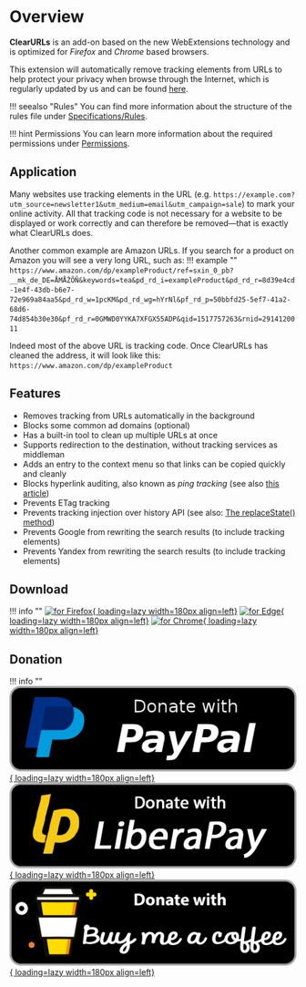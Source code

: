 # Overview

**ClearURLs** is an add-on based on the new WebExtensions technology and is optimized for *Firefox* and *Chrome* based browsers.

This extension will automatically remove tracking elements from URLs to help protect your privacy when browse through the Internet,
which is regularly updated by us and can be found [here](https://gitlab.com/anti-tracking/ClearURLs/rules/-/raw/master/data.min.json).

!!! seealso "Rules"
    You can find more information about the structure of the rules file under [Specifications/Rules](specs/rules.md).

!!! hint Permissions
    You can learn more information about the required permissions under [Permissions](permissions.md).

## Application
Many websites use tracking elements in the URL (e.g. `https://example.com?utm_source=newsletter1&utm_medium=email&utm_campaign=sale`) to mark your online activity.
All that tracking code is not necessary for a website to be displayed or work correctly and can therefore be removed—that is exactly what ClearURLs does.

Another common example are Amazon URLs. If you search for a product on Amazon you will see a very long URL, such as:
!!! example ""
    ```
    https://www.amazon.com/dp/exampleProduct/ref=sxin_0_pb?__mk_de_DE=ÅMÅŽÕÑ&keywords=tea&pd_rd_i=exampleProduct&pd_rd_r=8d39e4cd-1e4f-43db-b6e7-72e969a84aa5&pd_rd_w=1pcKM&pd_rd_wg=hYrNl&pf_rd_p=50bbfd25-5ef7-41a2-68d6-74d854b30e30&pf_rd_r=0GMWD0YYKA7XFGX55ADP&qid=1517757263&rnid=2914120011
    ```

Indeed most of the above URL is tracking code. Once ClearURLs has cleaned the address, it will look like this:
`https://www.amazon.com/dp/exampleProduct`

## Features

* Removes tracking from URLs automatically in the background
* Blocks some common ad domains (optional)
* Has a built-in tool to clean up multiple URLs at once
* Supports redirection to the destination, without tracking services as middleman
* Adds an entry to the context menu so that links can be copied quickly and cleanly
* Blocks hyperlink auditing, also known as *ping tracking* (see also [this article](https://html.spec.whatwg.org/multipage/links.html#hyperlink-auditing))
* Prevents ETag tracking
* Prevents tracking injection over history API (see also: [The replaceState() method](https://developer.mozilla.org/en-US/docs/Web/API/History_API#The_replaceState()_method))
* Prevents Google from rewriting the search results (to include tracking elements)
* Prevents Yandex from rewriting the search results (to include tracking elements)

## Download
!!! info ""
    [![for Firefox](https://blog.mozilla.org/addons/files/2020/04/get-the-addon-fx-apr-2020.svg){ loading=lazy width=180px align=left}](https://addons.mozilla.org/firefox/addon/clearurls/)
    [![for Edge](https://gitlab.com/KevinRoebert/ClearUrls/-/raw/master/promotion/MEA-button.png){ loading=lazy width=180px align=left}](https://microsoftedge.microsoft.com/addons/detail/mdkdmaickkfdekbjdoojfalpbkgaddei)
    [![for Chrome](https://storage.googleapis.com/chrome-gcs-uploader.appspot.com/image/WlD8wC6g8khYWPJUsQceQkhXSlv1/HRs9MPufa1J1h5glNhut.png){ loading=lazy width=180px align=left}](https://chrome.google.com/webstore/detail/clearurls/lckanjgmijmafbedllaakclkaicjfmnk)

## Donation
!!! info ""
    [![Buy Me A Coffee](https://raw.githubusercontent.com/KevinRoebert/DonateButtons/master/Paypal.png){ loading=lazy width=180px align=left}](https://www.paypal.me/KevinRoebert)
    [![Buy Me A Coffee](https://raw.githubusercontent.com/KevinRoebert/DonateButtons/master/LiberaPay.png){ loading=lazy width=180px align=left}](https://liberapay.com/kroeb)
    [![Buy Me A Coffee](https://raw.githubusercontent.com/KevinRoebert/DonateButtons/master/BuyMeACoffee.png){ loading=lazy width=180px align=left}](https://www.buymeacoffee.com/KevinRoebert)